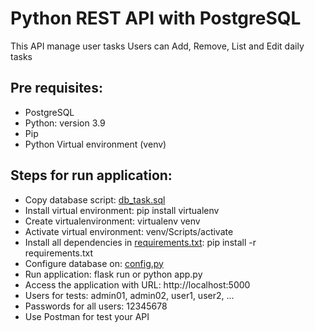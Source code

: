# Python REST API with PostgreSQL
This API manage user tasks
Users can Add, Remove, List and Edit daily tasks

## Pre requisites:
- PostgreSQL
- Python: version 3.9 
- Pip
- Python Virtual environment (venv)

## Steps for run application:
- Copy database script: [db_task.sql](database/db_task.sql)
- Install virtual environment: pip install virtualenv
- Create virtualenvironment: virtualenv venv
- Activate virtual environment: venv/Scripts/activate
- Install all dependencies in [requirements.txt](requirements.txt): pip install -r requirements.txt
- Configure database on: [config.py](config.py)
- Run application: flask run or python app.py
- Access the application with URL: http://localhost:5000
- Users for tests: admin01, admin02, user1, user2, ...
- Passwords for all users: 12345678
- Use Postman for test your API